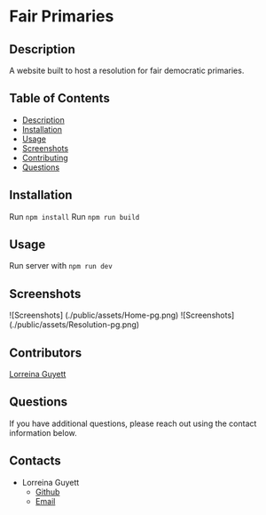 # Fair Primaries

## Description

A website built to host a resolution for fair democratic primaries.

## Table of Contents

-   [Description](#Description)
-   [Installation](#Installation)
-   [Usage](#Usage)
-   [Screenshots](#Screenshots)
-   [Contributing](#Contributing)
-   [Questions](#Questions)

## Installation

Run `npm install`
Run `npm run build`

## Usage

Run server with `npm run dev`

## Screenshots

![Screenshots] (./public/assets/Home-pg.png)
![Screenshots] (./public/assets/Resolution-pg.png)

## Contributors

[Lorreina Guyett](https://www.linkedin.com/in/lorreina-guyett-261babb2/)

## Questions

If you have additional questions, please reach out using the contact information below.

## Contacts

-   Lorreina Guyett
    -   [Github](https://github.com/slorreina369)
    -   [Email](mailto:slorreina369@gmail.com)
